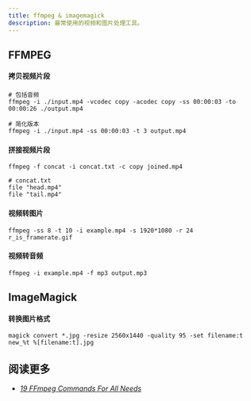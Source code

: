 ```yaml
---
title: ffmpeg & imagemagick
description: 最常使用的视频和图片处理工具。
---
```


## FFMPEG

#### 拷贝视频片段

```
# 包括音频
ffmpeg -i ./input.mp4 -vcodec copy -acodec copy -ss 00:00:03 -to 00:00:26 ./output.mp4

# 简化版本
ffmpeg -i ./input.mp4 -ss 00:00:03 -t 3 output.mp4
```

#### 拼接视频片段

```
ffmpeg -f concat -i concat.txt -c copy joined.mp4

# concat.txt
file "head.mp4"
file "tail.mp4"
```

#### 视频转图片

```
ffmpeg -ss 8 -t 10 -i example.mp4 -s 1920*1080 -r 24 r_is_framerate.gif
```

#### 视频转音频

```
ffmpeg -i example.mp4 -f mp3 output.mp3
```

## ImageMagick

#### 转换图片格式

```
magick convert *.jpg -resize 2560x1440 -quality 95 -set filename:t new_%t %[filename:t].jpg
```

## 阅读更多

* [*19 FFmpeg Commands For All Needs*](https://catswhocode.com/ffmpeg-commands/)
